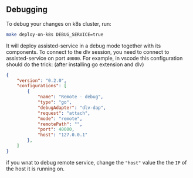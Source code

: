 ## Debugging

To debug your changes on k8s cluster, run:

```bash
make deploy-on-k8s DEBUG_SERVICE=true
```

It will deploy assisted-service in a debug mode together with its components. To connect to the dlv session, you need to connect to assisted-service on port `40000`. For example, in vscode this configuration should do the trick: (after installing go extension and dlv)

```json
{
    "version": "0.2.0",
    "configurations": [
        {
            "name": "Remote - debug",
            "type": "go",
            "debugAdapter": "dlv-dap",
            "request": "attach",
            "mode": "remote",
            "remotePath": "",
            "port": 40000,
            "host": "127.0.0.1"
        },
    ]
}
```

if you wnat to debug remote service, change the `"host"` value the the `IP` of the host it is running on.

